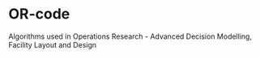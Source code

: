 # OR-code
Algorithms used in Operations Research - Advanced Decision Modelling, Facility Layout and Design
